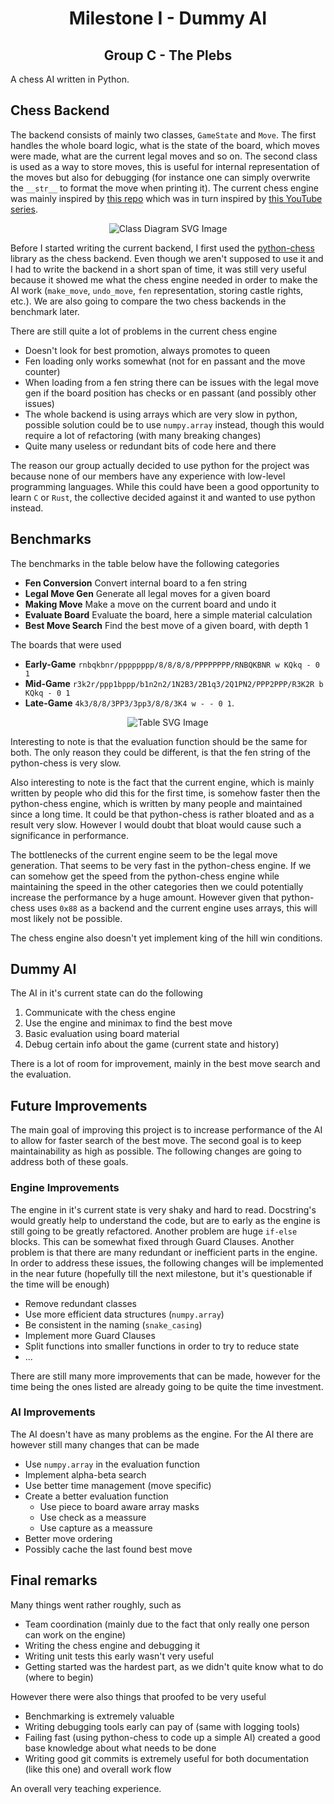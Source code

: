 # <center>Milestone I - Dummy AI</center>

## <center>Group C - The Plebs</center>

A chess AI written in Python.

## Chess Backend

The backend consists of mainly two classes, `GameState` and `Move`.
The first handles the whole board logic, what is the state of the board,
which moves were made, what are the current legal moves and so on.
The second class is used as a way to store moves, this is useful for
internal representation of the moves but also for debugging
(for instance one can simply overwrite the `__str__` to format the
move when printing it).
The current chess engine was mainly inspired by
[this repo](https://github.com/Jabezng2/Star-Wars-Chess-AI-Game)
which was in turn inspired by
[this YouTube series](https://www.youtube.com/watch?v=EnYui0e73Rs&list=PLBwF487qi8MGU81nDGaeNE1EnNEPYWKY_).

<p align="center">
  <img src="class_diagram.svg" alt="Class Diagram SVG Image">
</p>

Before I started writing the current backend, I first used the
[python-chess](https://github.com/niklasf/python-chess) library
as the chess backend. Even though we aren't supposed to use it and I
had to write the backend in a short span of time, it was still very useful
because it showed me what the chess engine needed in order to make the AI work
(`make_move`, `undo_move`, `fen` representation, storing castle rights,
etc.). We are also going to compare the two chess backends in the
benchmark later.

There are still quite a lot of problems in the current chess engine

- Doesn't look for best promotion, always promotes to queen
- Fen loading only works somewhat (not for en passant and the move counter)
- When loading from a fen string there can be issues with the legal move gen
  if the board position has checks or en passant (and possibly other issues)
- The whole backend is using arrays which are very slow in python, possible
  solution could be to use `numpy.array` instead, though this would require
  a lot of refactoring (with many breaking changes)
- Quite many useless or redundant bits of code here and there

The reason our group actually decided to use python for the project
was because none of our members have any experience with low-level
programming languages. While this could have been a good opportunity
to learn `C` or `Rust`, the collective decided against it and
wanted to use python instead.

## Benchmarks

The benchmarks in the table below have the following categories

- **Fen Conversion** Convert internal board to a fen string
- **Legal Move Gen** Generate all legal moves for a given board
- **Making Move** Make a move on the current board and undo it
- **Evaluate Board** Evaluate the board, here a simple material calculation
- **Best Move Search** Find the best move of a given board, with depth 1

The boards that were used

- **Early-Game** 
  `rnbqkbnr/pppppppp/8/8/8/8/PPPPPPPP/RNBQKBNR w KQkq - 0 1`
- **Mid-Game**
  `r3k2r/ppp1bppp/b1n2n2/1N2B3/2B1q3/2Q1PN2/PPP2PPP/R3K2R b KQkq - 0 1`
- **Late-Game**
  `4k3/8/8/3PP3/3pp3/8/8/3K4 w - - 0 1`.

<p align="center">
  <img src="benchmark-table.svg" alt="Table SVG Image">
</p>

Interesting to note is that the evaluation function
should be the same for both. The only reason they could be
different, is that the fen string of the python-chess is
very slow.

Also interesting to note is the fact that the current
engine, which is mainly written by people who did this
for the first time, is somehow faster then the python-chess
engine, which is written by many people and maintained since
a long time. It could be that python-chess is rather bloated
and as a result very slow. However I would doubt that bloat
would cause such a significance in performance.

The bottlenecks of the current engine seem to be the legal
move generation. That seems to be very fast in the python-chess
engine. If we can somehow get the speed from the python-chess
engine while maintaining the speed in the other categories
then we could potentially increase the performance by a huge
amount. However given that python-chess uses `0x88` as a backend
and the current engine uses arrays, this will most likely not be
possible.

The chess engine also doesn't yet implement
king of the hill win conditions.

## Dummy AI

The AI in it's current state can do the following

1. Communicate with the chess engine
1. Use the engine and minimax to find the best move
1. Basic evaluation using board material
1. Debug certain info about the game (current state and history)

There is a lot of room for improvement, mainly in the
best move search and the evaluation.

## Future Improvements

The main goal of improving this project is to increase performance
of the AI to allow for faster search of the best move.
The second goal is to keep maintainability as high as possible.
The following changes are going to address both of these goals.

### Engine Improvements

The engine in it's current state is very shaky and hard to read.
Docstring's would greatly help to understand the code, but are
to early as the engine is still going to be greatly refactored.
Another problem are huge `if-else` blocks. This can be
somewhat fixed through Guard Clauses. Another problem is that
there are many redundant or inefficient parts in the engine.
In order to address these issues, the following changes will
be implemented in the near future (hopefully till the next
milestone, but it's questionable if the time will be enough)

- Remove redundant classes
- Use more efficient data structures (`numpy.array`)
- Be consistent in the naming (`snake_casing`)
- Implement more Guard Clauses
- Split functions into smaller functions in order to try to reduce state
- ...

There are still many more improvements that can be made,
however for the time being the ones listed are already going to be
quite the time investment.

### AI Improvements

The AI doesn't have as many problems as the engine.
For the AI there are however still many changes that can be made

- Use `numpy.array` in the evaluation function
- Implement alpha-beta search
- Use better time management (move specific)
- Create a better evaluation function
    - Use piece to board aware array masks
    - Use check as a meassure
    - Use capture as a meassure
- Better move ordering
- Possibly cache the last found best move

## Final remarks

Many things went rather roughly, such as

- Team coordination (mainly due to the fact that only really
  one person can work on the engine)
- Writing the chess engine and debugging it
- Writing unit tests this early wasn't very useful
- Getting started was the hardest part, as we didn't quite
  know what to do (where to begin)

However there were also things that proofed to be very useful

- Benchmarking is extremely valuable
- Writing debugging tools early can pay of (same with logging tools)
- Failing fast (using python-chess to code up a simple AI) created
  a good base knowledge about what needs to be done
- Writing good git commits is extremely useful for both
  documentation (like this one) and overall work flow

An overall very teaching experience.
